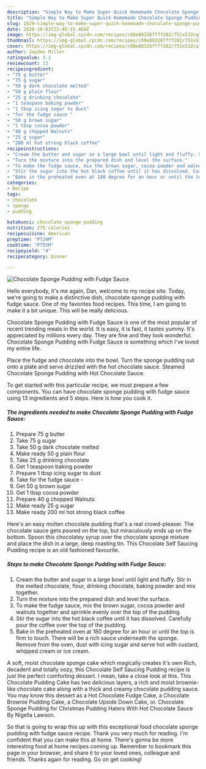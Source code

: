 ```yaml
---
description: "Simple Way to Make Super Quick Homemade Chocolate Sponge Pudding with Fudge Sauce"
title: "Simple Way to Make Super Quick Homemade Chocolate Sponge Pudding with Fudge Sauce"
slug: 1629-simple-way-to-make-super-quick-homemade-chocolate-sponge-pudding-with-fudge-sauce
date: 2020-10-03T22:45:15.469Z
image: https://img-global.cpcdn.com/recipes/c68e88326ffff282/751x532cq70/chocolate-sponge-pudding-with-fudge-sauce-recipe-main-photo.jpg
thumbnail: https://img-global.cpcdn.com/recipes/c68e88326ffff282/751x532cq70/chocolate-sponge-pudding-with-fudge-sauce-recipe-main-photo.jpg
cover: https://img-global.cpcdn.com/recipes/c68e88326ffff282/751x532cq70/chocolate-sponge-pudding-with-fudge-sauce-recipe-main-photo.jpg
author: Jayden Miller
ratingvalue: 3.1
reviewcount: 13
recipeingredient:
- "75 g butter"
- "75 g sugar"
- "50 g dark chocolate melted"
- "50 g plain flour"
- "25 g drinking chocolate"
- "1 teaspoon baking powder"
- "1 tbsp icing sugar to dust"
- "for the fudge sauce "
- "50 g brown sugar"
- "1 tbsp cocoa powder"
- "40 g chopped Walnuts"
- "25 g sugar"
- "200 ml hot strong black coffee"
recipeinstructions:
- "Cream the butter and sugar in a large bowl until light and fluffy. Stir in the melted chocolate, flour, drinking chocolate, baking powder and mix together."
- "Turn the mixture into the prepared dish and level the surface."
- "To make the fudge sauce, mix the brown sugar, cocoa powder and walnuts together and sprinkle evenly over the top of the pudding."
- "Stir the sugar into the hot black coffee until it has dissolved. Carefully pour the coffee over the top of the pudding."
- "Bake in the preheated oven at 180 degree for an hour or until the top is firm to touch. There will be a rich sauce underneath the sponge. Remove from the oven, dust with icing sugar and serve hot with custard, whipped cream or ice cream."
categories:
- Recipe
tags:
- chocolate
- sponge
- pudding

katakunci: chocolate sponge pudding 
nutrition: 275 calories
recipecuisine: American
preptime: "PT24M"
cooktime: "PT55M"
recipeyield: "4"
recipecategory: Dinner

---
```



![Chocolate Sponge Pudding with Fudge Sauce](https://img-global.cpcdn.com/recipes/c68e88326ffff282/751x532cq70/chocolate-sponge-pudding-with-fudge-sauce-recipe-main-photo.jpg)

Hello everybody, it's me again, Dan, welcome to my recipe site. Today, we're going to make a distinctive dish, chocolate sponge pudding with fudge sauce. One of my favorites food recipes. This time, I am going to make it a bit unique. This will be really delicious.

Chocolate Sponge Pudding with Fudge Sauce is one of the most popular of recent trending meals in the world. It is easy, it is fast, it tastes yummy. It's appreciated by millions every day. They are fine and they look wonderful. Chocolate Sponge Pudding with Fudge Sauce is something which I've loved my entire life.

Place the fudge and chocolate into the bowl. Turn the sponge pudding out onto a plate and serve drizzled with the hot chocolate sauce. Steamed Chocolate Sponge Pudding with Hot Chocolate Sauce.


To get started with this particular recipe, we must prepare a few components. You can have chocolate sponge pudding with fudge sauce using 13 ingredients and 5 steps. Here is how you cook it.

<!--inarticleads1-->

##### The ingredients needed to make Chocolate Sponge Pudding with Fudge Sauce:

1. Prepare 75 g butter
1. Take 75 g sugar
1. Take 50 g dark chocolate melted
1. Make ready 50 g plain flour
1. Take 25 g drinking chocolate
1. Get 1 teaspoon baking powder
1. Prepare 1 tbsp icing sugar to dust
1. Take for the fudge sauce -
1. Get 50 g brown sugar
1. Get 1 tbsp cocoa powder
1. Prepare 40 g chopped Walnuts
1. Make ready 25 g sugar
1. Make ready 200 ml hot strong black coffee


Here&#39;s an easy molten chocolate pudding that&#39;s a real crowd-pleaser. The chocolate sauce gets poured on the top, but miraculously ends up on the bottom. Spoon this chocolatey syrup over the chocolate sponge mixture and place the dish in a large, deep roasting tin. This Chocolate Self Saucing Pudding recipe is an old fashioned favourite. 

<!--inarticleads2-->

##### Steps to make Chocolate Sponge Pudding with Fudge Sauce:

1. Cream the butter and sugar in a large bowl until light and fluffy. Stir in the melted chocolate, flour, drinking chocolate, baking powder and mix together.
1. Turn the mixture into the prepared dish and level the surface.
1. To make the fudge sauce, mix the brown sugar, cocoa powder and walnuts together and sprinkle evenly over the top of the pudding.
1. Stir the sugar into the hot black coffee until it has dissolved. Carefully pour the coffee over the top of the pudding.
1. Bake in the preheated oven at 180 degree for an hour or until the top is firm to touch. There will be a rich sauce underneath the sponge. Remove from the oven, dust with icing sugar and serve hot with custard, whipped cream or ice cream.


A soft, moist chocolate sponge cake which magically creates it&#39;s own Rich, decadent and totally oozy, this Chocolate Self Saucing Pudding recipe is just the perfect comforting dessert. I mean, take a close look at this. This Chocolate Pudding Cake has two delicious layers, a rich and moist brownie-like chocolate cake along with a thick and creamy chocolate pudding sauce. You may know this dessert as a Hot Chocolate Fudge Cake, a Chocolate Brownie Pudding Cake, a Chocolate Upside Down Cake, or. Chocolate Sponge Pudding for Christmas Pudding Haters With Hot Chocolate Sauce By Nigella Lawson. 

So that is going to wrap this up with this exceptional food chocolate sponge pudding with fudge sauce recipe. Thank you very much for reading. I'm confident that you can make this at home. There's gonna be more interesting food at home recipes coming up. Remember to bookmark this page in your browser, and share it to your loved ones, colleague and friends. Thanks again for reading. Go on get cooking!
